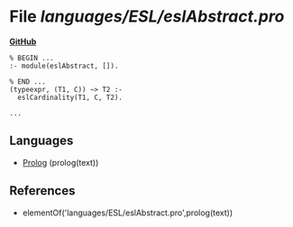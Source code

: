 # File _languages/ESL/eslAbstract.pro_
**[GitHub](https://github.com/softlang/yas/blob/master/languages/ESL/eslAbstract.pro)**
```
% BEGIN ...
:- module(eslAbstract, []).

% END ...
(typeexpr, (T1, C)) ~> T2 :-
  eslCardinality(T1, C, T2).

...
```

## Languages
* [Prolog](../languages/Prolog.md) (prolog(text))

## References
* elementOf('languages/ESL/eslAbstract.pro',prolog(text))
